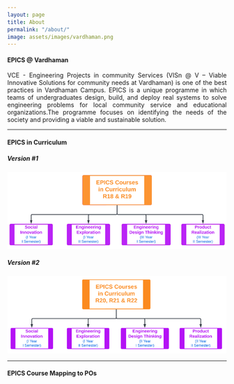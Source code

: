 ```yaml
---
layout: page
title: About
permalink: "/about/"
image: assets/images/vardhaman.png
---
```


#### EPICS @ Vardhaman
<p align="justify">VCE - Engineering Projects in community Services (VISn @ V – Viable Innovative Solutions for community needs at Vardhaman) is one of the best practices in Vardhaman Campus. EPICS is a unique programme in which teams of undergraduates design, build, and deploy real systems to solve engineering problems for local community service and educational organizations.The programme focuses on identifying the needs of the society and providing a viable and sustainable solution.</p>

---

#### EPICS in Curriculum

##### Version #1
![EPICS in Curriculum: Version #1](../assets/images/epics-curriculum-v1.png "EPICS in Curriculum: Version #1")

##### Version #2
![EPICS in Curriculum: Version #2](../assets/images/epics-curriculum-v2.png "EPICS in Curriculum: Version #2")

---

#### EPICS Course Mapping to POs
